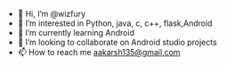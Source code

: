 - 👋 Hi, I’m @wizfury
- 👀 I’m interested in Python, java, c, c++, flask,Android
- 🌱 I’m currently learning Android
- 💞️ I’m looking to collaborate on Android studio projects
- 📫 How to reach me aakarsh135@gmail.com

<!---
wizfury/wizfury is a ✨ special ✨ repository because its `README.md` (this file) appears on your GitHub profile.
You can click the Preview link to take a look at your changes.
--->
